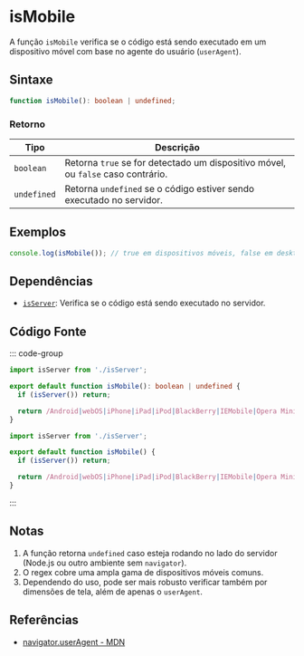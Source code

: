 # isMobile

A função `isMobile` verifica se o código está sendo executado em um dispositivo móvel com base no agente do usuário (`userAgent`).

## Sintaxe

```typescript
function isMobile(): boolean | undefined;
```

### Retorno

| Tipo         | Descrição                                                       |
|--------------|-----------------------------------------------------------------|
| `boolean`    | Retorna `true` se for detectado um dispositivo móvel, ou `false` caso contrário. |
| `undefined`  | Retorna `undefined` se o código estiver sendo executado no servidor. |

## Exemplos

```typescript
console.log(isMobile()); // true em dispositivos móveis, false em desktops, undefined no servidor
```

## Dependências

- [`isServer`](./isServer.md): Verifica se o código está sendo executado no servidor.

## Código Fonte

::: code-group
```typescript
import isServer from './isServer';

export default function isMobile(): boolean | undefined {
  if (isServer()) return;

  return /Android|webOS|iPhone|iPad|iPod|BlackBerry|IEMobile|Opera Mini/i.test(navigator.userAgent);
}
```

```javascript
import isServer from './isServer';

export default function isMobile() {
  if (isServer()) return;

  return /Android|webOS|iPhone|iPad|iPod|BlackBerry|IEMobile|Opera Mini/i.test(navigator.userAgent);
}
```
:::

## Notas

1. A função retorna `undefined` caso esteja rodando no lado do servidor (Node.js ou outro ambiente sem `navigator`).
2. O regex cobre uma ampla gama de dispositivos móveis comuns.
3. Dependendo do uso, pode ser mais robusto verificar também por dimensões de tela, além de apenas o `userAgent`.

## Referências

- [navigator.userAgent - MDN](https://developer.mozilla.org/pt-BR/docs/Web/API/Navigator/userAgent)